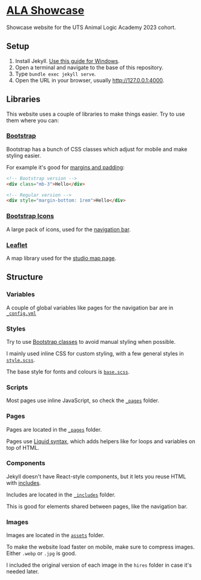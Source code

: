 # [ALA Showcase](https://ala-showcase.github.io)
Showcase website for the UTS Animal Logic Academy 2023 cohort.

## Setup
1. Install Jekyll. [Use this guide for Windows](https://jekyllrb.com/docs/installation/windows/).
2. Open a terminal and navigate to the base of this repository.
3. Type `bundle exec jekyll serve`.
4. Open the URL in your browser, usually http://127.0.0.1:4000.

## Libraries
This website uses a couple of libraries to make things easier. Try to use them where you can:

### [Bootstrap](https://getbootstrap.com/docs/5.3/getting-started/introduction/)
Bootstrap has a bunch of CSS classes which adjust for mobile and make styling easier.

For example it's good for [margins and padding](https://getbootstrap.com/docs/5.3/utilities/spacing/#margin-and-padding):
```html
<!-- Bootstrap version -->
<div class="mb-3">Hello</div>

<!-- Regular version -->
<div style="margin-bottom: 1rem">Hello</div>
```

### [Bootstrap Icons](https://icons.getbootstrap.com/)
A large pack of icons, used for the [navigation bar](_includes/navbar_bottom.html).

### [Leaflet](https://leafletjs.com/)
A map library used for the [studio map page](_pages/map.md).

## Structure

### Variables
A couple of global variables like pages for the navigation bar are in [`_config.yml`](_config.yml)

### Styles
Try to use [Bootstrap classes](https://getbootstrap.com/docs/5.3/getting-started/introduction/) to avoid manual styling when possible.

I mainly used inline CSS for custom styling, with a few general styles in [`style.scss`](assets/css/style.scss).

The base style for fonts and colours is [`base.scss`](_sass/base.scss).

### Scripts
Most pages use inline JavaScript, so check the [`_pages`](_pages) folder.

### Pages
Pages are located in the [`_pages`](_pages) folder.

Pages use [Liquid syntax](https://jekyllrb.com/docs/step-by-step/02-liquid/), which adds helpers like for loops and variables on top of HTML.

### Components
Jekyll doesn't have React-style components, but it lets you reuse HTML with [includes](https://jekyllrb.com/docs/includes/).

Includes are located in the [`_includes`](_includes) folder.

This is good for elements shared between pages, like the navigation bar.

### Images
Images are located in the [`assets`](assets/images) folder.

To make the website load faster on mobile, make sure to compress images. Either `.webp` or `.jpg` is good.

I included the original version of each image in the `hires` folder in case it's needed later.
